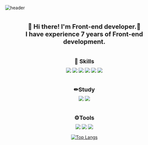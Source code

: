 ![header](https://capsule-render.vercel.app/api?type=cylinder&color=auto&height=100&section=header&text=Hello%20I'm%20dahye&desc=&fontSize=40&animation=fadeIn)

<div align="center">
<p style="font-size:20px; font-weight:bold; margin:40px 0;">
👋  Hi there! I'm Front-end developer.🚀<br>
I have experience 7 years of Front-end development.
</p>

<p style="font-size:18px; font-weight:bold; margin:40px 0 10px;">
💪 Skills
</p>
<div>
    <img src="https://img.shields.io/badge/HTML5-E34F26?style=flat&logo=HTML5&logoColor=white"/>
    <img src="https://img.shields.io/badge/css3-1572B6?style=flat&logo=css3&logoColor=white"/>
    <img src="https://img.shields.io/badge/sass-CC6699?style=flat&logo=sass&logoColor=white"/>
    <img src="https://img.shields.io/badge/jquery-0769AD?style=flat&logo=jquery&logoColor=white"/>
    <img src="https://img.shields.io/badge/javascript-F7DF1E?style=flat&logo=javascript&logoColor=white"/>
    <img src="https://img.shields.io/badge/vuedotjs-4FC08D?style=flat&logo=vuedotjs&logoColor=white"/>
</div>

<p style="font-size:18px; font-weight:bold; margin:40px 0 10px;">
✏Study
</p>
<div>
    <img src="https://img.shields.io/badge/react-61DAFB?style=flat&logo=react&logoColor=white"/>
    <img src="https://img.shields.io/badge/typeform-3178C6?style=flat&logo=typeform&logoColor=white"/>
</div>

<p style="font-size:18px; font-weight:bold; margin:40px 0 10px;">
⚙Tools
</p>
<div>
    <img src="https://img.shields.io/badge/visualstudiocode-007ACC?style=flat&logo=visualstudiocode&logoColor=white"/>
    <img src="https://img.shields.io/badge/figma-F24E1E?style=flat&logo=figma&logoColor=white"/>
    <img src="https://img.shields.io/badge/github-181717?style=flat&logo=github&logoColor=white"/>
</div>

[![Top Langs](https://github-readme-stats.vercel.app/api/top-langs/?username=dahye-map&layout=compact)](https://github.com/dahye-map/github-readme-stats)
</div>

